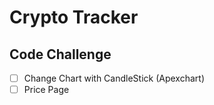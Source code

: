 # Crypto Tracker

## Code Challenge

- [ ] Change Chart with CandleStick (Apexchart)
- [ ] Price Page
